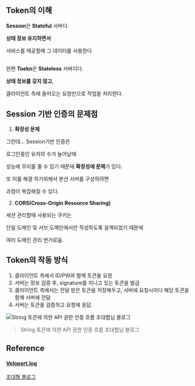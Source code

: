 ## Token의 이해

**Session**은 **Stateful** 서버다.

**상태 정보 유지하면서** 

서비스를 제공할때 그 데이터를 사용한다
##
한편
**Toekn**은 **Stateless** 서버이다.

**상태 정보를 갖지 않고**,

클라이언트 측에 들어오는 요청만으로 작업을 처리한다.



## Session 기반 인증의 문제점

1. **확장성 문제**

그런데... Session기반 인증은

로그인중인 유저의 수가 늘어날때

성능에 무리를 줄 수 있기 때문에 **확장성에 문제**가 있다.



또 이를 해결 하기위해서 분산 서버를 구성하려면

과정이 복잡해질 수 있다.



2. **CORS(Cross-Origin Resource Sharing)**

세션 관리할때 사용되는 쿠키는 

단일 도메인 및 서브 도메인에서만 작성하도록 설계되었기 때문에

여러 도메인 관리 번거로움.



## Token의 작동 방식

1. 클라이언트 측에서 ID/PW와 함께 토큰을 요청
2. 서버는 정보 검증 후, signature를 지니고 있는 토큰을 발급
3. 클라이언트 측에서는 전달 받은 토큰을 저장해두고, 서버에 요청시마다 해당 토큰을 함께 서버에 전달
4. 서버는 토큰을 검증하고 요청에 응답.



![String 토큰에 의한 API 권한 인증 흐름 조대협님 블로그](http://cfile9.uf.tistory.com/image/266EC05054CAE28510F183)
> String 토큰에 의한 API 권한 인증 흐름 조대협님 블로그



## Reference

#### [Velopert.log](https://velopert.com/2350)

[조대협 블로그](http://bcho.tistory.com/m/999)
